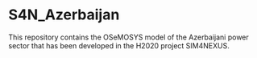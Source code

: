 # S4N_Azerbaijan
This repository contains the OSeMOSYS model of the Azerbaijani power sector that has been developed in the H2020 project SIM4NEXUS.
